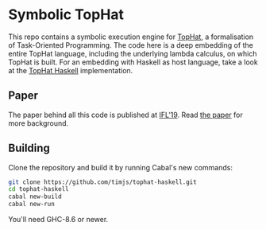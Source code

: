 # Symbolic TopHat

This repo contains a symbolic execution engine for [TopHat](https://github.com/timjs/tophat),
a formalisation of Task-Oriented Programming.
The code here is a deep embedding of the entire TopHat language,
including the underlying lambda calculus,
on which TopHat is built.
For an embedding with Haskell as host language,
take a look at the [TopHat Haskell](https://github.com/timjs/tophat-haskell) implementation.

## Paper

The paper behind all this code is published at [IFL'19](http://2019.iflconference.org).
Read [the paper](https://github.com/timjs/symbolic-tophat) for more background.

## Building

Clone the repository and build it by running Cabal's new commands:

```sh
git clone https://github.com/timjs/tophat-haskell.git
cd tophat-haskell
cabal new-build
cabal new-run
```

You'll need GHC-8.6 or newer.
